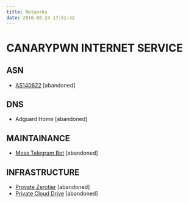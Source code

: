 ```yaml
---
title: Networks
date: 2016-08-24 17:51:42
---
```


# CANARYPWN  INTERNET SERVICE

## ASN
- [AS140622](https://bgp.he.net/AS140622) [abandoned]
## DNS
- Adguard Home [abandoned]
## MAINTAINANCE
- [Moss Telegram Bot](https://t.me/stanford_moss_cn_bot) [abandoned]
## INFRASTRUCTURE
- [Provate Zerotier](zerotier.aaaab3n.moe) [abandoned]
- [Private Cloud Drive](cloud.aaaab3n.moe) [abandoned]